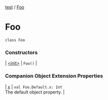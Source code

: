 [test](../../index.md) / [Foo](./index.md)

# Foo

`class Foo`

### Constructors

| [&lt;init&gt;](-init-.md) | `Foo()` |

### Companion Object Extension Properties

| [x](../x.md) | `val Foo.Default.x: Int`<br>The default object property. |

